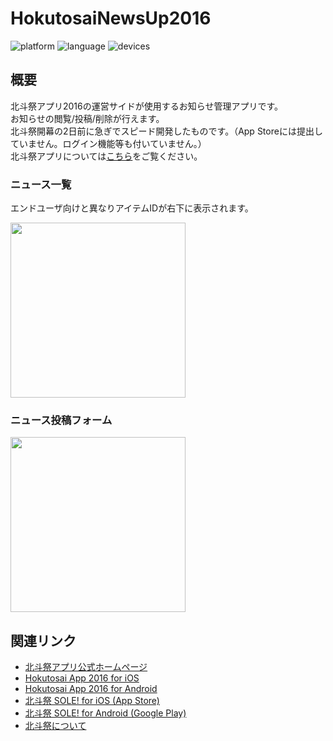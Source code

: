 # HokutosaiNewsUp2016

![platform](https://img.shields.io/badge/platform-ios-lightgray.svg)
![language](https://img.shields.io/badge/language-swift%202.2-orange.svg)
![devices](https://img.shields.io/badge/devices-iphone-brightgreen.svg)

## 概要
北斗祭アプリ2016の運営サイドが使用するお知らせ管理アプリです。  
お知らせの閲覧/投稿/削除が行えます。  
北斗祭開幕の2日前に急ぎでスピード開発したものです。（App Storeには提出していません。ログイン機能等も付いていません。）  
北斗祭アプリについては[こちら](https://www.hokutosai.tech)をご覧ください。

### ニュース一覧
エンドユーザ向けと異なりアイテムIDが右下に表示されます。

<img src="https://github.com/sejour/HokutosaiNewsUp2016/blob/master/img/news.png?raw=true" width="280px">

### ニュース投稿フォーム

<img src="https://github.com/sejour/HokutosaiNewsUp2016/blob/master/img/form.png?raw=true" width="280px">

## 関連リンク
- [北斗祭アプリ公式ホームページ](https://www.hokutosai.tech)
- [Hokutosai App 2016 for iOS](https://github.com/sejour/Hokutosai-iOS)
- [Hokutosai App 2016 for Android](https://github.com/SerizawaRyoji/Hokutosai-Android)
- [北斗祭 SOLE! for iOS (App Store)](https://itunes.apple.com/jp/app/bei-dou-ji-sole!/id1114411252?mt=8)
- [北斗祭 SOLE! for Android (Google Play)](https://play.google.com/store/apps/details?id=com.hokutosai.hokutosai_android&hl=ja)
- [北斗祭について](http://www.nc-toyama.ac.jp/c5/index.php/mcon/ca_life/キャンパスイベント/高専祭/kousensaih008/)

